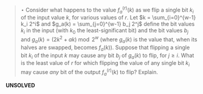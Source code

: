 > $\star$ Consider what happens to the value $f_a^{(r)}(k)$ as we flip a single
> bit $k_i$ of the input value $k$, for various values of $r$. Let $k =
> \sum_{i=0}^{w-1} k_i 2^i$ and $g_a(k) = \sum_{j=0}^{w-1} b_j 2^j$ define the
> bit values $k_i$ in the input (with $k_0$ the least-significant bit) and the
> bit values $b_j$ and $g_a(k) = (2k^2 + ak) \bmod 2^w$ (where $g_a(k)$ is the
> value that, when its halves are swapped, becomes $f_a(k)$). Suppose that
> flipping a single bit $k_i$ of the input $k$ may cause any bit $b_j$ of
> $g_a(k)$ to flip, for $j \ge i$. What is the least value of $r$ for which
> flipping the value of any single bit $k_i$ may cause _any_ bit of the output
> $f_a^{(r)}(k)$ to flip? Explain.

**UNSOLVED**
